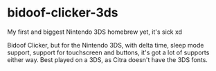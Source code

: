 # bidoof-clicker-3ds

My first and biggest Nintendo 3DS homebrew yet, it's sick xd

Bidoof Clicker, but for the Nintendo 3DS, with delta time, sleep mode support, support for touchscreen and buttons, it's got a lot of supports either way.
Best played on a 3DS, as Citra doesn't have the 3DS fonts.